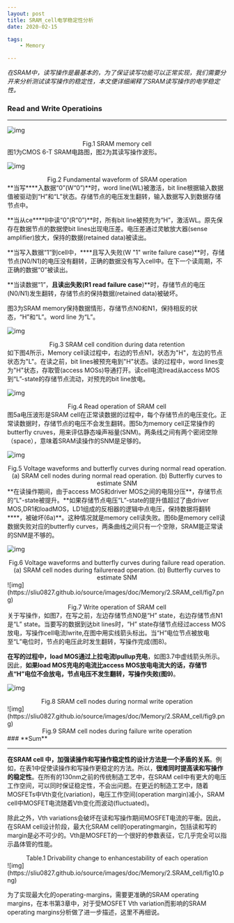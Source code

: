```yaml
---
layout: post
title: SRAM_cell电学稳定性分析
date: 2020-02-15

tags: 
	- Memory

---
```




*在SRAM中，读写操作是最基本的，为了保证读写功能可以正常实现，我们需要分开来分析测试读写操作的稳定性，本文便详细阐释了SRAM读写操作的电学稳定性。*

<!--more-->



### **Read and Write Operatioins**

------



![img](https://sliu0827.github.io/source/images/doc/Memory/2.SRAM_cell/fig1.png)

<center>Fig.1 SRAM memory cell</center>
图1为CMOS 6-T SRAM电路图，图2为其读写操作波形。





![img](https://sliu0827.github.io/source/images/doc/Memory/2.SRAM_cell/fig2.png)

<center>Fig.2 Fundamental waveform of SRAM operation</center>
**当写****入数据“0”(W“0”)**时，word line(WL)被激活，bit line根据输入数据值被驱动到“H”和“L”状态。存储节点的电压发生翻转，输入数据写入到数据存储节点中。 



**当从ce****ll中读“0”(R“0”)**时，所有bit line被预充为“H”，激活WL。原先保存在数据节点的数据使bit lines出现电压差。电压差通过灵敏放大器(sense amplifier)放大，保持的数据(retained data)被读出。



**当写入数据“1”到cell中，****且写入失败(W "1" write failure case)**时，存储节点(N0/N1)的电压没有翻转，正确的数据没有写入cell中。在下一个读周期，不正确的数据“0”被读出。



**当读数据“1”，****且读出失败(R1 read failure case****)**时，存储节点的电压(N0/N1)发生翻转，存储节点的保持数据(retained data)被破坏。



图3为SRAM memory保持数据情形，存储节点N0和N1，保持相反的状态，“H”和“L”。word line 为“L”。



![img](https://sliu0827.github.io/source/images/doc/Memory/2.SRAM_cell/fig3.png)



<center>Fig.3 SRAM cell condition during data retention</center>
如下图4所示，Memory cell读过程中，右边的节点N1，状态为"H"，左边的节点状态为"L"。在读之前，bit lines被预充电到"H"状态。读的过程中，word lines变为"H"状态，存取管(access MOSs)导通打开。读cell电流Iread从access MOS到“L”-state的存储节点流动，对预充的bit line放电。



![img](https://sliu0827.github.io/source/images/doc/Memory/2.SRAM_cell/fig4.png)

<center>Fig.4 Read operation of SRAM cell</center>
图5a电压波形是SRAM cell在正常读数据的过程中，每个存储节点的电压变化。正常读数据时，存储节点的电压不会发生翻转。图5b为memory cell正常操作的butterfly cruves，用来评估静态噪声裕量(SNM)。两条线之间有两个密闭空隙（space），意味着SRAM读操作的SNM是足够的。



![img](https://sliu0827.github.io/source/images/doc/Memory/2.SRAM_cell/fig5.png)

<center>Fig.5 Voltage waveforms and butterfly curves during normal read operation. </center>
 <center> (a) SRAM cell nodes during normal read operation. (b) Butterfly curves to estimate SNM</center>
**在读操作期间，由于access MOS和driver MOS之间的电阻分压**，存储节点的“L"-state被提升。**如果存储节点电压“L”-state的提升值超过了由driver MOS,DR1和loadMOS，LD1组成的反相器的逻辑中点电压，保持数据将翻转****，被破坏(6a)**。这种情况就是memory cell读失败。图6b是memory cell读数据失败对应的butterfly curves，两条曲线之间只有一个空隙，SRAM能正常读的SNM是不够的。



![img](https://sliu0827.github.io/source/images/doc/Memory/2.SRAM_cell/fig6.png)

<center>Fig.6 Voltage waveforms and butterfly curves during failure read operation. </center>
<center>  (a) SRAM cell nodes during failureread operation. (b) Butterfly curves to estimate SNM</center>
![img](https://sliu0827.github.io/source/images/doc/Memory/2.SRAM_cell/fig7.png)

<center>Fig.7 Write operation of SRAM cell</center>
关于写操作，如图7，在写之前，左边存储节点N0是“H” state，右边存储节点N1是“L” state。当要写的数据到达bit lines时，“H” state存储节点经过access MOS放电，写操作cell电流Iwrite,在图中用实线箭头标出。当“H”电位节点被放电至“L”电位时，节点的电压此时发生翻转，写操作完成(图8)。

 

**在写的过程中，load MOS通过上拉电流Ipullup充电**，如图3.7中虚线箭头所示。因此，**如果load MOS充电的电流比access MOS放电电流大的话，存储节点“H”电位不会放电，节点电压不发生翻转，写操作失败(图9)**。



![img](https://sliu0827.github.io/source/images/doc/Memory/2.SRAM_cell/fig8.png)

<center>Fig.8 SRAM cell nodes during normal write operation</center>
![img](https://sliu0827.github.io/source/images/doc/Memory/2.SRAM_cell/fig9.png)

<center>Fig.9 SRAM cell nodes during failure write operation</center>
### **Sum** 

------

**在SRAM cell 中，加强读操作和写操作稳定性的设计方法是一个矛盾的关系**。例如，在表1中促使读操作和写操作更稳定的方法。所以，**很难同时提高读和写操作的稳定性**。在所有的130nm之前的传统制造工艺中，在SRAM cell中有更大的电压工作空间，可以同时保证稳定性，不会出问题。在更近的制造工艺中，随着MOSFETs中Vth变化(variation)，电压工作空间(operation margin)减小，SRAM cell中MOSFET电流随着Vth变化而波动(fluctuated)。

 

除此之外，Vth variations会破坏在读和写操作期间MOSFET电流的平衡。因此，在SRAM cell设计阶段，最大化SRAM cell的operatingmargin，包括读和写的margin是必不可少的。Vth是MOSFET的一个很好的参数表征，它几乎完全可以指示晶体管的性能。



<center>Table.1 Drivability change to enhancestability of each operation</center>
![img](https://sliu0827.github.io/source/images/doc/Memory/2.SRAM_cell/fig10.png)



为了实现最大化的operating-margins，需要更准确的SRAM operating margins，在本书第3章中，对于受MOSFET Vth variation而影响的SRAM operating margins分析做了进一步描述，这里不再细说。


[^Ref]: *Low power and reliable SRAM memory cell and array design[M]. Springer Science & Business Media, 2011.*